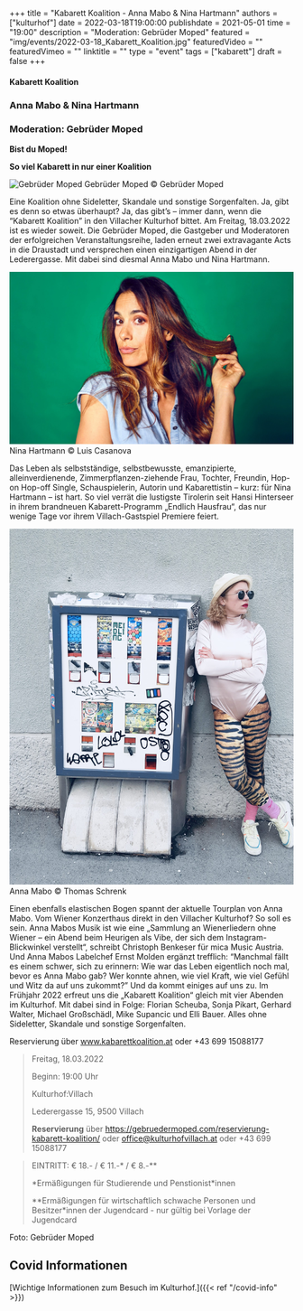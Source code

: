 +++
title = "Kabarett Koalition - Anna Mabo & Nina Hartmann"
authors = ["kulturhof"]
date = 2022-03-18T19:00:00
publishdate = 2021-05-01
time = "19:00"
description = "Moderation: Gebrüder Moped"
featured = "img/events/2022-03-18_Kabarett_Koalition.jpg"
featuredVideo = ""
featuredVimeo = ""
linktitle = ""
type = "event"
tags = ["kabarett"]
draft = false
+++

#### Kabarett Koalition

### Anna Mabo & Nina Hartmann
### Moderation: Gebrüder Moped

**Bist du Moped!**

**So viel Kabarett in nur einer Koalition**

![Gebrüder Moped](/img/events/2022-03-18_GebruederMoped_2021_quer.jpeg)
Gebrüder Moped © Gebrüder Moped

Eine Koalition ohne Sideletter, Skandale und sonstige Sorgenfalten. Ja, gibt es denn so etwas überhaupt? Ja, das gibt’s – immer dann, wenn die “Kabarett Koalition” in den Villacher Kulturhof bittet. Am Freitag, 18.03.2022 ist es wieder soweit. Die Gebrüder Moped, die Gastgeber und Moderatoren der erfolgreichen Veranstaltungsreihe, laden erneut zwei extravagante Acts in die Draustadt und versprechen einen einzigartigen Abend in der Lederergasse. Mit dabei sind diesmal Anna Mabo und Nina Hartmann.

![Nina Hartmann](/img/events/2022-03-18_Nina_Hartmann_cLuis-Casanova-scaled.jpeg)
Nina Hartmann © Luis Casanova

Das Leben als selbstständige, selbstbewusste, emanzipierte, alleinverdienende, Zimmerpflanzen-ziehende Frau, Tochter, Freundin, Hop-on Hop-off Single, Schauspielerin, Autorin und Kabarettistin – kurz: für Nina Hartmann – ist hart. So viel verrät die lustigste Tirolerin seit Hansi Hinterseer in ihrem brandneuen Kabarett-Programm „Endlich Hausfrau“, das nur wenige Tage vor ihrem Villach-Gastspiel Premiere feiert. 

![Anna Mabo](/img/events/2022-03-18_annamabo_05_cthomasschrenk.com_-scaled.jpeg)
Anna Mabo © Thomas Schrenk

Einen ebenfalls elastischen Bogen spannt der aktuelle Tourplan von Anna Mabo. Vom Wiener Konzerthaus direkt in den Villacher Kulturhof? So soll es sein. Anna Mabos Musik ist wie eine „Sammlung an Wienerliedern ohne Wiener – ein Abend beim Heurigen als Vibe, der sich dem Instagram-Blickwinkel verstellt“, schreibt Christoph Benkeser für mica Music Austria. Und Anna Mabos Labelchef Ernst Molden ergänzt trefflich: “Manchmal fällt es einem schwer, sich zu erinnern: Wie war das Leben eigentlich noch mal, bevor es Anna Mabo gab? Wer konnte ahnen, wie viel Kraft, wie viel Gefühl und Witz da auf uns zukommt?” 
Und da kommt einiges auf uns zu. Im Frühjahr 2022 erfreut uns die „Kabarett Koalition“ gleich mit vier Abenden im Kulturhof. Mit dabei sind in Folge: Florian Scheuba, Sonja Pikart, Gerhard Walter, Michael Großschädl, Mike Supancic und Elli Bauer. Alles ohne Sideletter, Skandale und sonstige Sorgenfalten.

Reservierung über www.kabarettkoalition.at  oder +43 699 15088177


>Freitag, 18.03.2022
>
>Beginn: 19:00 Uhr
>
>Kulturhof:Villach
>
>Lederergasse 15, 9500 Villach
>
>**Reservierung** über https://gebruedermoped.com/reservierung-kabarett-koalition/  oder office@kulturhofvillach.at oder +43 699 15088177

> EINTRITT: € 18.- / € 11.-\* / € 8.-\*\*
> 
> \*Ermäßigungen für Studierende und Penstionist\*innen
> 
> \*\*Ermäßigungen für wirtschaftlich schwache Personen und Besitzer*innen der Jugendcard - nur gültig bei Vorlage der Jugendcard


Foto: Gebrüder Moped



## Covid Informationen

[Wichtige Informationen zum Besuch im Kulturhof.]({{< ref "/covid-info" >}})
